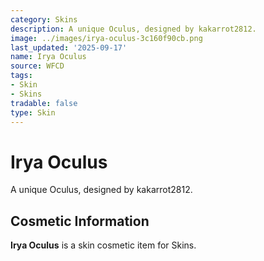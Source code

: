 ```yaml
---
category: Skins
description: A unique Oculus, designed by kakarrot2812.
image: ../images/irya-oculus-3c160f90cb.png
last_updated: '2025-09-17'
name: Irya Oculus
source: WFCD
tags:
- Skin
- Skins
tradable: false
type: Skin
---
```


# Irya Oculus

A unique Oculus, designed by kakarrot2812.

## Cosmetic Information

**Irya Oculus** is a skin cosmetic item for Skins.


